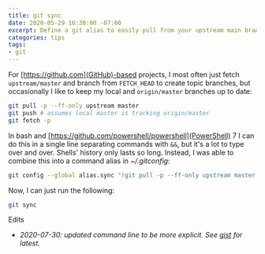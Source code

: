 ```yaml
---
title: git sync
date: 2020-05-29 16:30:00 -07:00
excerpt: Define a git alias to easily pull from your upstream main branch and sync to your origin main branch.
categories: tips
tags:
- git
---
```


For [https://github.com](GitHub)-based projects, I most often just fetch `upstream/master` and branch from `FETCH_HEAD` to create topic branches, but occasionally I like to keep my local and `origin/master` branches up to date:

```bash
git pull -p --ff-only upstream master
git push # assumes local master is tracking origin/master
git fetch -p
```

In bash and [https://github.com/powershell/powershell](PowerShell) 7 I can do this in a single line separating commands with `&&`, but it's a lot to type over and over. Shells' history only lasts so long. Instead, I was able to combine this into a command alias in *~/.gitconfig*:

```bash
git config --global alias.sync "!git pull -p --ff-only upstream master && git push origin master && git fetch -p origin"
```

Now, I can just run the following:

```bash
git sync
```

Edits
* *2020-07-30: updated command line to be more explicit. See [gist](https://gist.github.com/heaths/b7911e6cb7c683de963ae272c1193d07) for latest.*
